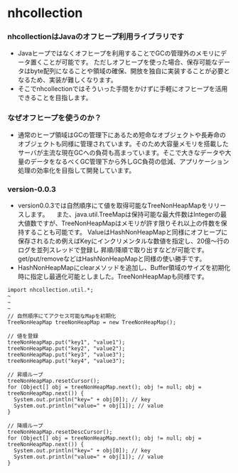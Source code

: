 # nhcollection
### nhcollectionはJavaのオフヒープ利用ライブラリです
* Javaヒープではなくオフヒープを利用することでGCの管理外のメモリにデータ置くことが可能です。
ただしオフヒープを使った場合、保存可能なデータはbyte配列になることや領域の確保、開放を独自に実装することが必要となるため、実装が難しくなります。
* そこでnhcollectionではそういった手間をかけずに手軽にオフヒープを活用できることを目指します。

### なぜオフヒープを使うのか？
* 通常のヒープ領域はGCの管理下にあるため短命なオブジェクトや長寿命のオブジェクトも同様に管理されています。そのため大容量メモリを搭載したサーバが主流な現在GCへの負荷も高まっています。そこで大きなデータや大量のデータをなるべくGC管理下から外しGC負荷の低減、アプリケーション処理の効率化を目指して開発しています。

### version-0.0.3
* version0.0.3では自然順序にて値を取得可能なTreeNonHeapMapをリリースします。
　また、java.util.TreeMapは保持可能な最大件数はIntegerの最大値数ですが、TreeNonHeapMapはメモリが許す限りそれ以上の件数を保持することも可能です。
  ValueはHashNonHeapMapと同様にオフヒープに保存されるため例えばKeyにインクリメンタルな数値を指定し、20億〜行のログを並列スレッドで登録し
  昇順/降順で取り出すなどが可能です。get/put/removeなどはHashNonHeapMapと同様の使い勝手です。
* HashNonHeapMapにclearメソッドを追加し、Buffer領域のサイズを初期化時に指定し最適化可能としました。TreeNonHeapMapも同様です。
```
import nhcollection.util.*;
~
~
~
// 自然順序にてアクセス可能なMapを初期化
TreeNonHeapMap treeNonHeapMap = new TreeNonHeapMap();

// 値を登録
treeNonHeapMap.put("key1", "value1");
treeNonHeapMap.put("key2", "value2");
treeNonHeapMap.put("key3", "value3");
treeNonHeapMap.put("key4", "value3");

// 昇順ループ
treeNonHeapMap.resetCursor();
for (Object[] obj = treeNonHeapMap.next(); obj != null; obj = treeNonHeapMap.next()) {
  System.out.println("key=" + obj[0]); // key
  System.out.println("value=" + obj[1]); // value
}

// 降順ループ
treeNonHeapMap.resetDescCursor();
for (Object[] obj = treeNonHeapMap.next(); obj != null; obj = treeNonHeapMap.next()) {
  System.out.println("key=" + obj[0]); // key
  System.out.println("value=" + obj[1]); // value
}
```
